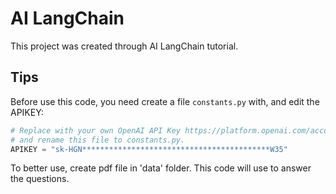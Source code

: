 # AI LangChain
This project was created through AI LangChain tutorial.

## Tips
Before use this code, you need create a file `constants.py` with, and edit the APIKEY:
```python
# Replace with your own OpenAI API Key https://platform.openai.com/account/api-keys
# and rename this file to constants.py.
APIKEY = "sk-HGN******************************************W35"
```

To better use, create pdf file in 'data' folder. This code will use to answer the questions.